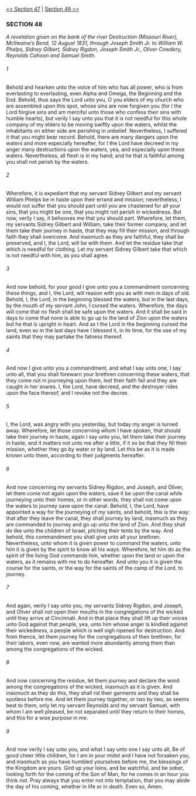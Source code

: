 [<< Section 47](Section%2047.md)  |  [Section 49 >>](Section%2049.md)

### SECTION 48

*A revelation given on the bank of the river Destruction (Missouri River), McIlwaine’s Bend, 12 August 1831, through Joseph Smith Jr. to William W. Phelps, Sidney Gilbert, Sidney Rigdon, Joseph Smith Jr., Oliver Cowdery, Reynolds Cahoon and Samuel Smith.*

###### 1
Behold and hearken unto the voice of him who has all power, who is from everlasting to everlasting, even Alpha and Omega, the Beginning and the End. Behold, thus says the Lord unto you, O you elders of my church who are assembled upon this spot, whose sins are now forgiven you (for I the Lord forgive sins and am merciful unto those who confess their sins with humble hearts), but verily I say unto you that it is not needful for this whole company of my elders to be moving swiftly upon the waters, whilst the inhabitants on either side are perishing in unbelief. Nevertheless, I suffered it that you might bear record. Behold, there are many dangers upon the waters and more especially hereafter, for I the Lord have decreed in my anger many destructions upon the waters, yea, and especially upon these waters. Nevertheless, all flesh is in my hand; and he that is faithful among you shall not perish by the waters.

###### 2
Wherefore, it is expedient that my servant Sidney Gilbert and my servant William Phelps be in haste upon their errand and mission; nevertheless, I would not suffer that you should part until you are chastened for all your sins, that you might be one, that you might not perish in wickedness. But now, verily I say, it behooves me that you should part. Wherefore, let them, my servants Sidney Gilbert and William, take their former company, and let them take their journey in haste, that they may fill their mission, and through faith they shall overcome. And inasmuch as they are faithful, they shall be preserved, and I, the Lord, will be with them. And let the residue take that which is needful for clothing. Let my servant Sidney Gilbert take that which is not needful with him, as you shall agree.

###### 3
And now behold, for your good I give unto you a commandment concerning these things, and I, the Lord, will reason with you as with men in days of old. Behold, I, the Lord, in the beginning blessed the waters; but in the last days, by the mouth of my servant John, I cursed the waters. Wherefore, the days will come that no flesh shall be safe upon the waters. And it shall be said in days to come that none is able to go up to the land of Zion upon the waters but he that is upright in heart. And as I the Lord in the beginning cursed the land, even so in the last days have I blessed it, in its time, for the use of my saints that they may partake the fatness thereof.

###### 4
And now I give unto you a commandment, and what I say unto one, I say unto all, that you shall forewarn your brethren concerning these waters, that they come not in journeying upon them, lest their faith fail and they are caught in her snares. I, the Lord, have decreed, and the destroyer rides upon the face thereof, and I revoke not the decree.

###### 5
I, the Lord, was angry with you yesterday, but today my anger is turned away. Wherefore, let those concerning whom I have spoken, that should take their journey in haste, again I say unto you, let them take their journey in haste, and it matters not unto me after a little, if it so be that they fill their mission, whether they go by water or by land. Let this be as it is made known unto them, according to their judgments hereafter.

###### 6
And now concerning my servants Sidney Rigdon, and Joseph, and Oliver, let them come not again upon the waters, save it be upon the canal while journeying unto their homes, or in other words, they shall not come upon the waters to journey save upon the canal. Behold, I, the Lord, have appointed a way for the journeying of my saints, and behold, this is the way: that after they leave the canal, they shall journey by land, inasmuch as they are commanded to journey and go up unto the land of Zion. And they shall do like unto the children of Israel, pitching their tents by the way. And behold, this commandment you shall give unto all your brethren. Nevertheless, unto whom it is given power to command the waters, unto him it is given by the spirit to know all his ways. Wherefore, let him do as the spirit of the living God commands him, whether upon the land or upon the waters, as it remains with me to do hereafter. And unto you it is given the course for the saints, or the way for the saints of the camp of the Lord, to journey.

###### 7
And again, verily I say unto you, my servants Sidney Rigdon, and Joseph, and Oliver shall not open their mouths in the congregations of the wicked until they arrive at Cincinnati. And in that place they shall lift up their voices unto God against that people, yea, unto him whose anger is kindled against their wickedness, a people which is well nigh ripened for destruction. And from thence, let them journey for the congregations of their brethren, for their labors, even now, are wanted more abundantly among them than among the congregations of the wicked.

###### 8
And now concerning the residue, let them journey and declare the word among the congregations of the wicked, inasmuch as it is given. And inasmuch as they do this, they shall rid their garments and they shall be spotless before me. And let them journey together, or two by two, as seems best to them, only let my servant Reynolds and my servant Samuel, with whom I am well pleased, be not separated until they return to their homes, and this for a wise purpose in me.

###### 9
And now verily I say unto you, and what I say unto one I say unto all, Be of good cheer little children, for I am in your midst and I have not forsaken you, and inasmuch as you have humbled yourselves before me, the blessings of the Kingdom are yours. Gird up your loins, and be watchful, and be sober, looking forth for the coming of the Son of Man, for he comes in an hour you think not. Pray always that you enter not into temptation, that you may abide the day of his coming, whether in life or in death. Even so, Amen.